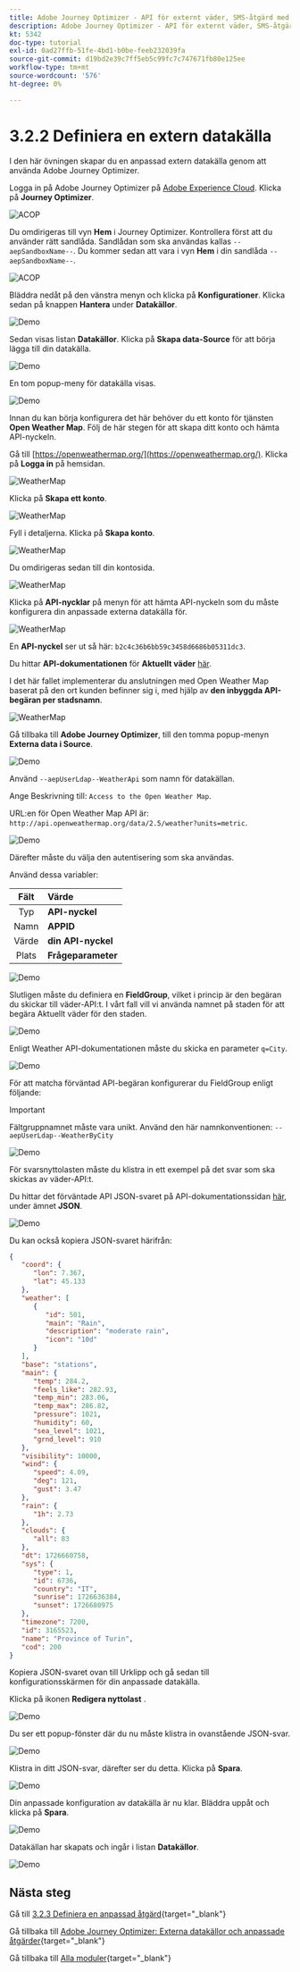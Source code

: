 ```yaml
---
title: Adobe Journey Optimizer - API för externt väder, SMS-åtgärd med mera - Definiera en extern datakälla
description: Adobe Journey Optimizer - API för externt väder, SMS-åtgärd med mera - Definiera en extern datakälla
kt: 5342
doc-type: tutorial
exl-id: 0ad27ffb-51fe-4bd1-b0be-feeb232039fa
source-git-commit: d19bd2e39c7ff5eb5c99fc7c747671fb80e125ee
workflow-type: tm+mt
source-wordcount: '576'
ht-degree: 0%

---
```


# 3.2.2 Definiera en extern datakälla

I den här övningen skapar du en anpassad extern datakälla genom att använda Adobe Journey Optimizer.

Logga in på Adobe Journey Optimizer på [Adobe Experience Cloud](https://experience.adobe.com). Klicka på **Journey Optimizer**.

![ACOP](./../../../../modules/delivery-activation/ajo-b2c/ajob2c-1/images/acophome.png)

Du omdirigeras till vyn **Hem** i Journey Optimizer. Kontrollera först att du använder rätt sandlåda. Sandlådan som ska användas kallas `--aepSandboxName--`. Du kommer sedan att vara i vyn **Hem** i din sandlåda `--aepSandboxName--`.

![ACOP](./../../../../modules/delivery-activation/ajo-b2c/ajob2c-1/images/acoptriglp.png)

Bläddra nedåt på den vänstra menyn och klicka på **Konfigurationer**. Klicka sedan på knappen **Hantera** under **Datakällor**.

![Demo](./images/menudatasources.png)

Sedan visas listan **Datakällor**.
Klicka på **Skapa data-Source** för att börja lägga till din datakälla.

![Demo](./images/dshome.png)

En tom popup-meny för datakälla visas.

![Demo](./images/emptyds.png)

Innan du kan börja konfigurera det här behöver du ett konto för tjänsten **Open Weather Map**. Följ de här stegen för att skapa ditt konto och hämta API-nyckeln.

Gå till [https://openweathermap.org/](https://openweathermap.org/). Klicka på **Logga in** på hemsidan.

![WeatherMap](./images/owm.png)

Klicka på **Skapa ett konto**.

![WeatherMap](./images/owm1.png)

Fyll i detaljerna. Klicka på **Skapa konto**.

![WeatherMap](./images/owm2.png)

Du omdirigeras sedan till din kontosida.

![WeatherMap](./images/owm4.png)

Klicka på **API-nycklar** på menyn för att hämta API-nyckeln som du måste konfigurera din anpassade externa datakälla för.

![WeatherMap](./images/owm5.png)

En **API-nyckel** ser ut så här: `b2c4c36b6bb59c3458d6686b05311dc3`.

Du hittar **API-dokumentationen** för **Aktuellt väder** [här](https://openweathermap.org/current).

I det här fallet implementerar du anslutningen med Open Weather Map baserat på den ort kunden befinner sig i, med hjälp av **den inbyggda API-begäran per stadsnamn**.

![WeatherMap](./images/owm6.png)

Gå tillbaka till **Adobe Journey Optimizer**, till den tomma popup-menyn **Externa data i Source**.

![Demo](./images/emptyds.png)

Använd `--aepUserLdap--WeatherApi` som namn för datakällan.

Ange Beskrivning till: `Access to the Open Weather Map`.

URL:en för Open Weather Map API är: `http://api.openweathermap.org/data/2.5/weather?units=metric`.

![Demo](./images/dsname.png)

Därefter måste du välja den autentisering som ska användas.

Använd dessa variabler:

| Fält | Värde |
|:-----------------------:| :-----------------------|
| Typ | **API-nyckel** |
| Namn | **APPID** |
| Värde | **din API-nyckel** |
| Plats | **Frågeparameter** |

![Demo](./images/dsauth.png)

Slutligen måste du definiera en **FieldGroup**, vilket i princip är den begäran du skickar till väder-API:t. I vårt fall vill vi använda namnet på staden för att begära Aktuellt väder för den staden.

![Demo](./images/fg.png)

Enligt Weather API-dokumentationen måste du skicka en parameter `q=City`.

![Demo](./images/owmapi.png)

För att matcha förväntad API-begäran konfigurerar du FieldGroup enligt följande:

>[!IMPORTANT]
>
>Fältgruppnamnet måste vara unikt. Använd den här namnkonventionen: `--aepUserLdap--WeatherByCity`

![Demo](./images/fg1.png)

För svarsnyttolasten måste du klistra in ett exempel på det svar som ska skickas av väder-API:t.

Du hittar det förväntade API JSON-svaret på API-dokumentationssidan [här](https://openweathermap.org/current), under ämnet **JSON**.

![Demo](./images/owmapi1.png)

Du kan också kopiera JSON-svaret härifrån:

```json
{
   "coord": {
      "lon": 7.367,
      "lat": 45.133
   },
   "weather": [
      {
         "id": 501,
         "main": "Rain",
         "description": "moderate rain",
         "icon": "10d"
      }
   ],
   "base": "stations",
   "main": {
      "temp": 284.2,
      "feels_like": 282.93,
      "temp_min": 283.06,
      "temp_max": 286.82,
      "pressure": 1021,
      "humidity": 60,
      "sea_level": 1021,
      "grnd_level": 910
   },
   "visibility": 10000,
   "wind": {
      "speed": 4.09,
      "deg": 121,
      "gust": 3.47
   },
   "rain": {
      "1h": 2.73
   },
   "clouds": {
      "all": 83
   },
   "dt": 1726660758,
   "sys": {
      "type": 1,
      "id": 6736,
      "country": "IT",
      "sunrise": 1726636384,
      "sunset": 1726680975
   },
   "timezone": 7200,
   "id": 3165523,
   "name": "Province of Turin",
   "cod": 200
}    
```

Kopiera JSON-svaret ovan till Urklipp och gå sedan till konfigurationsskärmen för din anpassade datakälla.

Klicka på ikonen **Redigera nyttolast** .

![Demo](./images/owmapi2.png)

Du ser ett popup-fönster där du nu måste klistra in ovanstående JSON-svar.

![Demo](./images/owmapi3.png)

Klistra in ditt JSON-svar, därefter ser du detta. Klicka på **Spara**.

![Demo](./images/owmapi4.png)

Din anpassade konfiguration av datakälla är nu klar. Bläddra uppåt och klicka på **Spara**.

![Demo](./images/dssave.png)

Datakällan har skapats och ingår i listan **Datakällor**.

![Demo](./images/dslist.png)

## Nästa steg

Gå till [3.2.3 Definiera en anpassad åtgärd](./ex3.md){target="_blank"}

Gå tillbaka till [Adobe Journey Optimizer: Externa datakällor och anpassade åtgärder](journey-orchestration-external-weather-api-sms.md){target="_blank"}

Gå tillbaka till [Alla moduler](./../../../../overview.md){target="_blank"}
